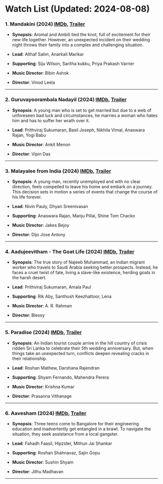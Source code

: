 # Watch List (Updated: 2024-08-08)

### 1. **Mandakini** (2024) [IMDb](https://www.imdb.com/title/tt32089689/), [Trailer](https://www.youtube.com/watch?v=cdcG9fYoCpI)

- **Synopsis**: Aromal and Ambili tied the knot, full of excitement for their new life together. However, an unexpected incident on their wedding night throws their family into a complex and challenging situation.

- **Lead**: Althaf Salim, Anarkali Marikar
- **Supporting**: Siju Wilson, Saritha kukku, Priya Prakash Varrier
- **Music Director**: Bibin Ashok
- **Director**: Vinod Leela

---

### 2. **Guruvayoorambala Nadayil** (2024) [IMDb](https://www.imdb.com/title/tt25400540/), [Trailer](https://www.youtube.com/watch?v=u-BLHW3tJPA)

- **Synopsis**: A young man who is set to get married but due to a web of unforeseen bad luck and circumstances, he marries a woman who hates him and has to suffer her wrath over it.

- **Lead**: Prithviraj Sukumaran, Basil Joseph, Nikhila Vimal, Anaswara Rajan, Yogi Babu
- **Music Director**: Ankit Menon
- **Director**: Vipin Das

---

### 3. **Malayalee from India** (2024) [IMDb](https://en.wikipedia.org/wiki/Malayalee_from_India), [Trailer](https://www.youtube.com/watch?v=TOY-f5XL3-M)

- **Synopsis**: A young man, recently unemployed and with no clear direction, feels compelled to leave his home and embark on a journey. This decision sets in motion a series of events that change the course of his life forever.

- **Lead**: Nivin Pauly, Dhyan Sreenivasan
- **Supporting**: Anaswara Rajan, Manju Pillai, Shine Tom Chacko
- **Music Director**: Jakes Bejoy
- **Director**: Dijo Jose Antony

---

### 4. **Aadujeevitham - The Goat Life** (2024) [IMDb](https://www.imdb.com/title/tt5525650/), [Trailer](https://www.youtube.com/watch?v=0K5bMylKaNA)

- **Synopsis**: The true story of Najeeb Muhammad, an Indian migrant worker who travels to Saudi Arabia seeking better prospects. Instead, he faces a cruel twist of fate, living a slave-like existence, herding goats in the harsh desert.

- **Lead**: Prithviraj Sukumaran, Amala Paul
- **Supporting**: Rik Aby, Santhosh Keezhattoor, Lena
- **Music Director**: A. R. Rahman
- **Director**: Blessy

---

### 5. **Paradise** (2024) [IMDb](https://www.imdb.com/title/tt28800663/), [Trailer](https://www.youtube.com/watch?v=B_k88dX02Do)

- **Synopsis**: An Indian tourist couple arrive in the hill country of crisis ridden Sri Lanka to celebrate their 5th wedding anniversary. But, when things take an unexpected turn, conflicts deepen revealing cracks in their relationship.

- **Lead**: Roshan Mathew, Darshana Rajendran
- **Supporting**: Shyam Fernando, Mahendra Perera
- **Music Director**: Krishna Kumar
- **Director**: Prasanna Vithanage

---

### 6. **Aavesham** (2024) [IMDb](https://en.wikipedia.org/wiki/Aavesham_%282024_film%29), [Trailer](https://www.youtube.com/watch?v=L0yEMl8PXnw)

- **Synopsis**: Three teens come to Bangalore for their engineering education and inadvertently get entangled in a brawl. To navigate the situation, they seek assistance from a local gangster.

- **Lead**: Fahadh Faasil, Hipzster, Mithun Jai Shankar
- **Supporting**: Roshan Shahnavaz, Sajin Gopu
- **Music Director**: Sushin Shyam
- **Director**: Jithu Madhavan

---

